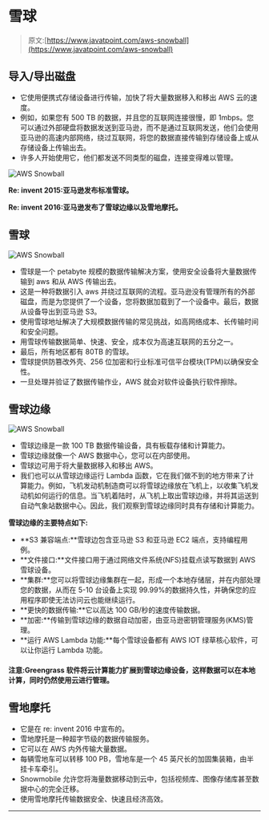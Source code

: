 # 雪球

> 原文:[https://www.javatpoint.com/aws-snowball](https://www.javatpoint.com/aws-snowball)

## 导入/导出磁盘

*   它使用便携式存储设备进行传输，加快了将大量数据移入和移出 AWS 云的速度。
*   例如，如果您有 500 TB 的数据，并且您的互联网连接很慢，即 1mbps。您可以通过外部硬盘将数据发送到亚马逊，而不是通过互联网发送，他们会使用亚马逊的高速内部网络，绕过互联网，将您的数据直接传输到存储设备上或从存储设备上传输出去。
*   许多人开始使用它，他们都发送不同类型的磁盘，连接变得难以管理。

![AWS Snowball](../Images/0d2638fbc1f75d2f9a8e105839a05a02.png)

**Re: invent 2015:亚马逊发布标准雪球。**

**Re: invent 2016:亚马逊发布了雪球边缘以及雪地摩托。**

## 雪球

![AWS Snowball](../Images/ec16efa935f508515b8b4687fef32d17.png)

*   雪球是一个 petabyte 规模的数据传输解决方案，使用安全设备将大量数据传输到 aws 和从 AWS 传输出去。
*   这是一种将数据引入 aws 并绕过互联网的流程。亚马逊没有管理所有的外部磁盘，而是为您提供了一个设备，您将数据加载到了一个设备中。最后，数据从设备导出到亚马逊 S3。
*   使用雪球地址解决了大规模数据传输的常见挑战，如高网络成本、长传输时间和安全问题。
*   用雪球传输数据简单、快速、安全，成本仅为高速互联网的五分之一。
*   最后，所有地区都有 80TB 的雪球。
*   雪球提供防篡改外壳、256 位加密和行业标准可信平台模块(TPM)以确保安全性。
*   一旦处理并验证了数据传输作业，AWS 就会对软件设备执行软件擦除。

## 雪球边缘

![AWS Snowball](../Images/af87582fbfbc67eb5061c190b26c81bb.png)

*   雪球边缘是一款 100 TB 数据传输设备，具有板载存储和计算能力。
*   雪球边缘就像一个 AWS 数据中心，您可以在内部使用。
*   雪球边可用于将大量数据移入和移出 AWS。
*   我们也可以从雪球边缘运行 Lambda 函数，它在我们做不到的地方带来了计算能力。例如，飞机发动机制造商可以将雪球边缘放在飞机上，以收集飞机发动机如何运行的信息。当飞机着陆时，从飞机上取出雪球边缘，并将其运送到自动气象站数据中心。因此，我们观察到雪球边缘同时具有存储和计算能力。

**雪球边缘的主要特点如下:**

*   **S3 兼容端点:**雪球边包含亚马逊 S3 和亚马逊 EC2 端点，支持编程用例。
*   **文件接口:**文件接口用于通过网络文件系统(NFS)挂载点读写数据到 AWS 雪球设备。
*   **集群:**您可以将雪球边缘集群在一起，形成一个本地存储层，并在内部处理您的数据，从而在 5-10 台设备上实现 99.99%的数据持久性，并确保您的应用程序即使无法访问云也能继续运行。
*   **更快的数据传输:**它以高达 100 GB/秒的速度传输数据。
*   **加密:**传输到雪球边缘的数据自动加密，由亚马逊密钥管理服务(KMS)管理。
*   **运行 AWS Lambda 功能:**每个雪球设备都有 AWS IOT 绿草核心软件，可以让你运行 Lambda 功能。

#### 注意:Greengrass 软件将云计算能力扩展到雪球边缘设备，这样数据可以在本地计算，同时仍然使用云进行管理。

## 雪地摩托

*   它是在 re: invent 2016 中宣布的。
*   雪地摩托是一种超字节级的数据传输服务。
*   它可以在 AWS 内外传输大量数据。
*   每辆雪地车可以转移 100 PB，雪地车是一个 45 英尺长的加固集装箱，由半挂卡车牵引。
*   Snowmobile 允许您将海量数据移动到云中，包括视频库、图像存储库甚至数据中心的完全迁移。
*   使用雪地摩托传输数据安全、快速且经济高效。

* * *
